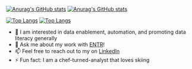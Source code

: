 
<!--
-->
[![Anurag's GitHub stats](https://github-readme-stats-git-master-lewisarmistead.vercel.app/api?username=lewisarmistead&show_icons=true&show_private=true&hide_border=true&hide=stars&show=reviews&hide_rank=true&theme=dark#gh-dark-mode-only)](https://github.com/anuraghazra/github-readme-stats#gh-dark-mode-only)
[![Anurag's GitHub stats](https://github-readme-stats-git-master-lewisarmistead.vercel.app/api?username=lewisarmistead&show_icons=true&show_private=true&hide_border=true&hide=stars&show=reviews&hide_rank=true&theme=default#gh-light-mode-only)](https://github.com/anuraghazra/github-readme-stats#gh-light-mode-only)

[![Top Langs](https://github-readme-stats-git-master-lewisarmistead.vercel.app/api/top-langs/?username=lewisarmistead&layout=compact&hide_border=true&hide=CSS,Javascript,EJS&theme=dark#gh-dark-mode-only)](https://github.com/anuraghazra/github-readme-stats#gh-dark-mode-only)
[![Top Langs](https://github-readme-stats-git-master-lewisarmistead.vercel.app/api/top-langs/?username=lewisarmistead&layout=compact&hide_border=true&hide=CSS,Javascript,EJS&theme=default#gh-light-mode-only)](https://github.com/anuraghazra/github-readme-stats#gh-light-mode-only)

<!--
**lewisarmistead/lewisarmistead** is a ✨ _special_ ✨ repository because its `README.md` (this file) appears on your GitHub profile.

Here are some ideas to get you started:

- 🔭 I’m currently working on ...
- 🌱 I’m currently learning ...
- 👯 I’m looking to collaborate on ...
- 🤔 I’m looking for help with ...
- 💬 Ask me about ...
- 📫 How to reach me: ...
- 😄 Pronouns: ...
- ⚡ Fun fact: ...
-->

- 🌱 I am interested in data enablement, automation, and promoting data literacy generally
- 💬 Ask me about my work with [ENTR](https://github.com/entralliance)!
- 📫 Feel free to reach out to my on [LinkedIn](www.linkedin.com/in/lewisarmistead)
- ⚡ Fun fact: I am a chef-turned-analyst that loves skiing
